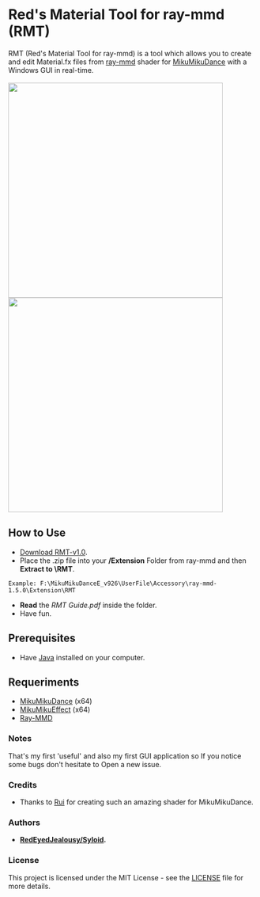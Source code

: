 # Red's Material Tool for ray-mmd (RMT)

RMT (Red's Material Tool for ray-mmd) is a tool which allows you to create and edit Material.fx files from [ray-mmd](https://github.com/ray-cast/ray-mmd/) shader for [MikuMikuDance](http://www.geocities.jp/higuchuu4/index_e.htm) with a Windows GUI in real-time.<br><br>
<img src="https://user-images.githubusercontent.com/33935297/42738127-db2bd302-887e-11e8-9c4f-7ca2fa93d247.png" width="434">
<img src="https://user-images.githubusercontent.com/33935297/42738192-dccd4e9c-887f-11e8-9367-c735683b6915.png" width="434">

## How to Use

* [Download RMT-v1.0](https://github.com/Syloid/RMT/releases/download/v1.0/RMT-v1.0.zip).
* Place the .zip file into your **/Extension** Folder from ray-mmd and then **Extract to \RMT**.
```
Example: F:\MikuMikuDanceE_v926\UserFile\Accessory\ray-mmd-1.5.0\Extension\RMT
```
* **Read** the *RMT Guide.pdf* inside the folder.
* Have fun.

## Prerequisites
* Have [Java](https://java.com/es/download/) installed on your computer.

## Requeriments
* [MikuMikuDance](http://www.geocities.jp/higuchuu4/index_e.htm) (x64) 
* [MikuMikuEffect](http://ch.nicovideo.jp/beta183/blomaga/ar491222) (x64)
* [Ray-MMD](https://github.com/ray-cast/ray-mmd)

### Notes

That's my first 'useful' and also my first GUI application so If you notice some bugs don't hesitate to Open a new issue.  

### Credits

* Thanks to [Rui](https://github.com/ray-cast) for creating such an amazing shader for MikuMikuDance.

### Authors

* **[RedEyedJealousy/Syloid](https://github.com/Syloid).**

### License

This project is licensed under the MIT License - see the [LICENSE](LICENSE) file for more details.
